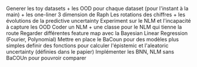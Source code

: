 Generer les toy datasets + les OOD pour chaque dataset (pour l'instant à la main) + les one-liner 3 dimension de Raph
Les rotations des chiffres + les évolutions de la predictive uncertainty 
Experiment sur le NLM et l'incapacité à capture les OOD 
Coder un NLM + une classe pour le NLM qui tienne la route 
Regarder différentes feature map avec la Bayesian Linear Regression (Fourier, Polynomial)
Mettre en place le BaCoun pour des modèles plus simples 
definir des fonctions pour calculer l'épistemic et l'aleatoric uncertainty (définies dans le papier)
Implémenter les BNN, NLM sans BaCOUn pour pouvroir comparer

